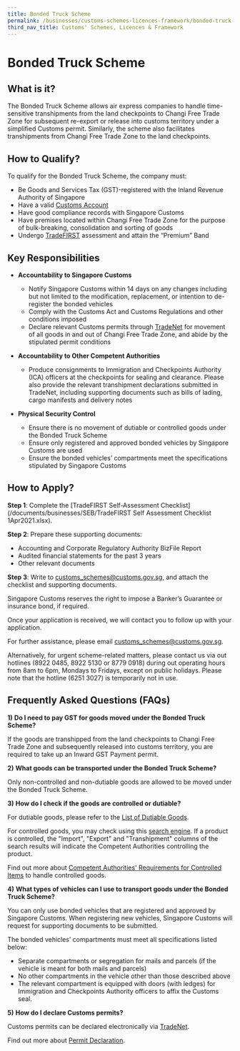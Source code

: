 ```yaml
---
title: Bonded Truck Scheme
permalink: /businesses/customs-schemes-licences-framework/bonded-truck-scheme
third_nav_title: Customs' Schemes, Licences & Framework
---
```


# Bonded Truck Scheme

## What is it?

The Bonded Truck Scheme allows air express companies to handle time-sensitive transhipments from the land checkpoints to Changi Free Trade Zone for subsequent re-export or release into customs territory under a simplified Customs permit. Similarly, the scheme also facilitates transhipments from Changi Free Trade Zone to the land checkpoints.

## How to Qualify?

To qualify for the Bonded Truck Scheme, the company must:

-   Be Goods and Services Tax (GST)-registered with the Inland Revenue Authority of Singapore
-   Have a valid  [Customs Account](/businesses/new-traders-and-registration-services/registration-services/activate-customs-account)
-   Have good compliance records with Singapore Customs
-   Have premises located within Changi Free Trade Zone for the purpose of bulk-breaking, consolidation and sorting of goods
-   Undergo  [TradeFIRST](/businesses/customs-schemes-licences-framework/trade-first) assessment and attain the “Premium” Band

## Key Responsibilities

-   **Accountability to Singapore Customs**
    
    -   Notify Singapore Customs within 14 days on any changes including but not limited to the modification, replacement, or intention to de-register the bonded vehicles
    -   Comply with the Customs Act and Customs Regulations and other conditions imposed
    -   Declare relevant Customs permits through  [TradeNet](/businesses/national-single-window/tradenet) for movement of all goods in and out of Changi Free Trade Zone, and abide by the stipulated permit conditions

-   **Accountability to Other Competent Authorities**
    
    -   Produce consignments to Immigration and Checkpoints Authority (ICA) officers at the checkpoints for sealing and clearance. Please also provide the relevant transhipment declarations submitted in TradeNet, including supporting documents such as bills of lading, cargo manifests and delivery notes

-   **Physical Security Control**
    
    -   Ensure there is no movement of dutiable or controlled goods under the Bonded Truck Scheme
    -   Ensure only registered and approved bonded vehicles by Singapore Customs are used
    -   Ensure the bonded vehicles’ compartments meet the specifications stipulated by Singapore Customs

## How to Apply?

**Step 1**: Complete the  [TradeFIRST Self-Assessment Checklist](/documents/businesses/SEB/TradeFIRST Self Assessment Checklist 1Apr2021.xlsx).

**Step 2**: Prepare these supporting documents:

-   Accounting and Corporate Regulatory Authority BizFile Report
-   Audited financial statements for the past 3 years
-   Other relevant documents

**Step 3**: Write to  [customs_schemes@customs.gov.sg](mailto:customs_schemes@customs.gov.sg), and attach the checklist and supporting documents.

Singapore Customs reserves the right to impose a Banker’s Guarantee or insurance bond, if required.

Once your application is received, we will contact you to follow up with your application.

For further assistance, please email  [customs_schemes@customs.gov.sg](mailto:customs_schemes@customs.gov.sg).

Alternatively, for urgent scheme-related matters, please contact us via out hotlines (8922 0485, 8922 5130 or 8779 0918) during out operating hours from 8am to 6pm, Mondays to Fridays, except on public holidays. Please note that the hotline (6251 3027) is temporarily not in use.

## Frequently Asked Questions (FAQs)

**1)** **Do I need to pay GST for goods moved under the Bonded Truck Scheme?**

If the goods are transhipped from the land checkpoints to Changi Free Trade Zone and subsequently released into customs territory, you are required to take up an Inward GST Payment permit.

**2)** **What goods can be transported under the Bonded Truck Scheme?**

Only non-controlled and non-dutiable goods are allowed to be moved under the Bonded Truck Scheme.

**3)** **How do I check if the goods are controlled or dutiable?**

For dutiable goods, please refer to the  [List of Dutiable Goods](/businesses/valuation-duties-taxes-fees/duties-and-dutiable-goods/list-of-dutiable-goods).

For controlled goods, you may check using this  [search engine](https://www.tradenet.gov.sg/tradenet/portlets/search/searchHSCA/searchInitHSCA.do). If a product is controlled, the "Import", "Export" and "Transhipment" columns of the search results will indicate the Competent Authorities controlling the product.

Find out more about  [Competent Authorities' Requirements for Controlled Items](/businesses/national-single-window/overview/competent-authorities-requirements) to handle controlled goods.

**4)** **What types of vehicles can I use to transport goods under the Bonded Truck Scheme?**

You can only use bonded vehicles that are registered and approved by Singapore Customs. When registering new vehicles, Singapore Customs will request for supporting documents to be submitted.

The bonded vehicles’ compartments must meet all specifications listed below:

-   Separate compartments or segregation for mails and parcels (if the vehicle is meant for both mails and parcels)
-   No other compartments in the vehicle other than those described above
-   The relevant compartment is equipped with doors (with ledges) for Immigration and Checkpoints Authority officers to affix the Customs seal.

**5)** **How do I declare Customs permits?**

Customs permits can be declared electronically via  [TradeNet](/businesses/national-single-window/overview).

Find out more about  [Permit Declaration](/businesses/new-traders-and-registration-services/overview).
